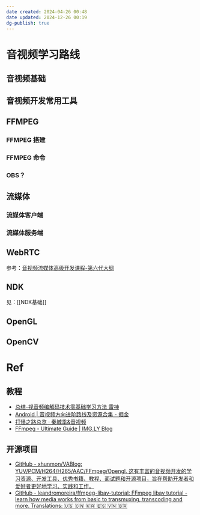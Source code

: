 ```yaml
---
date created: 2024-04-26 00:48
date updated: 2024-12-26 00:19
dg-publish: true
---
```


# 音视频学习路线

## 音视频基础

## 音视频开发常用工具

## FFMPEG

### FFMPEG 搭建

### FFMPEG 命令

### OBS？

## 流媒体

### 流媒体客户端

### 流媒体服务端

## WebRTC

参考：[音视频流媒体高级开发课程-第六代大纲](https://www.0voice.com/uiwebsite/html/courses/av.html)

## NDK

见：[[NDK基础]]

## OpenGL

## OpenCV

# Ref

## 教程

- [总结-视音频编解码技术零基础学习方法 雷神](https://blog.csdn.net/leixiaohua1020/article/details/18893769)
- [Android | 音视频方向进阶路线及资源合集 - 掘金](https://juejin.cn/post/6844904082881118221)
- [打怪之路总览 · 秦城季&音视频](https://xhunmon.github.io/VABlog/)
- [FFmpeg - Ultimate Guide | IMG.LY Blog](https://img.ly/blog/ultimate-guide-to-ffmpeg)

## 开源项目

- [GitHub - xhunmon/VABlog: YUV/PCM/H264/H265/AAC/FFmpeg/Opengl. 这有丰富的音视频开发的学习资源、开发工具、优秀书籍、教程、面试题和开源项目，旨在帮助开发者和爱好者更好地学习、实践和工作。](https://github.com/xhunmon/VABlog)
- [GitHub - leandromoreira/ffmpeg-libav-tutorial: FFmpeg libav tutorial - learn how media works from basic to transmuxing, transcoding and more. Translations: 🇺🇸 🇨🇳 🇰🇷 🇪🇸 🇻🇳 🇧🇷](https://github.com/leandromoreira/ffmpeg-libav-tutorial)
